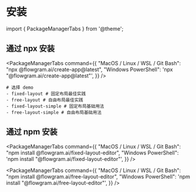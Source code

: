 # 安装

import { PackageManagerTabs } from '@theme';

## 通过 npx 安装

<PackageManagerTabs
  command={{
"MacOS / Linux / WSL / Git Bash": "npx @flowgram.ai/create-app@latest",
"Windows PowerShell": 'npx "@flowgram.ai/create-app@latest"',
}}
/>

```shell
# 选择 demo
- fixed-layout # 固定布局最佳实践
- free-layout # 自由布局最佳实践
- fixed-layout-simple # 固定布局基础用法
- free-layout-simple # 自由布局基础用法

```

## 通过 npm 安装

<PackageManagerTabs
  command={{
"MacOS / Linux / WSL / Git Bash": "npm install @flowgram.ai/fixed-layout-editor",
"Windows PowerShell": 'npm install "@flowgram.ai/fixed-layout-editor"',
}}
/>

<PackageManagerTabs
  command={{
"MacOS / Linux / WSL / Git Bash": "npm install @flowgram.ai/free-layout-editor",
"Windows PowerShell": 'npm install "@flowgram.ai/free-layout-editor"',
}}
/>
